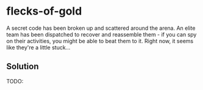 # flecks-of-gold

A secret code has been broken up and scattered around the arena. An elite team has been dispatched to recover and reassemble them - if you can spy on their activities, you might be able to beat them to it. Right now, it seems like they're a little stuck...

## Solution

TODO:
